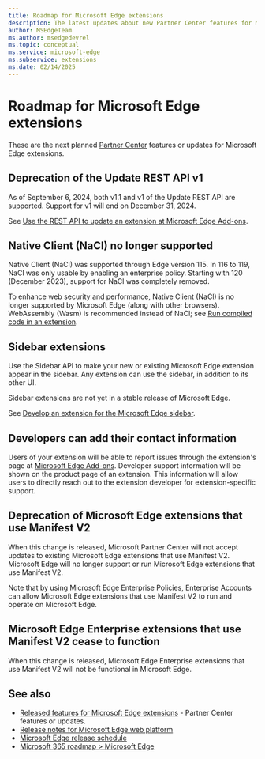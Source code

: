 ```yaml
---
title: Roadmap for Microsoft Edge extensions
description: The latest updates about new Partner Center features for Microsoft Edge extensions.
author: MSEdgeTeam
ms.author: msedgedevrel
ms.topic: conceptual
ms.service: microsoft-edge
ms.subservice: extensions
ms.date: 02/14/2025
---
```

# Roadmap for Microsoft Edge extensions
<!-- https://aka.ms/EdgeAddonsRoadmap -->

These are the next planned [Partner Center](https://partner.microsoft.com/dashboard/microsoftedge/) features or updates for Microsoft Edge extensions.


<!-- ====================================================================== -->
## Deprecation of the Update REST API v1

As of September 6, 2024, both v1.1 and v1 of the Update REST API are supported.  Support for v1 will end on December 31, 2024.

See [Use the REST API to update an extension at Microsoft Edge Add-ons](../update/api/using-addons-api.md).


<!-- ====================================================================== -->
## Native Client (NaCl) no longer supported

Native Client (NaCl) was supported through Edge version 115.  In 116 to 119, NaCl was only usable by enabling an enterprise policy.  Starting with 120 (December 2023), support for NaCl was completely removed.

To enhance web security and performance, Native Client (NaCl) is no longer supported by Microsoft Edge (along with other browsers).  WebAssembly (Wasm) is recommended instead of NaCl; see [Run compiled code in an extension](../developer-guide/run-compiled-code.md).


<!-- ====================================================================== -->
## Sidebar extensions

Use the Sidebar API to make your new or existing Microsoft Edge extension appear in the sidebar.  Any extension can use the sidebar, in addition to its other UI.

Sidebar extensions are not yet in a stable release of Microsoft Edge.

See [Develop an extension for the Microsoft Edge sidebar](../developer-guide/sidebar.md).


<!-- ====================================================================== -->
## Developers can add their contact information

Users of your extension will be able to report issues through the extension's page at [Microsoft Edge Add-ons](https://microsoftedge.microsoft.com/addons/).  Developer support information will be shown on the product page of an extension.  This information will allow users to directly reach out to the extension developer for extension-specific support.


<!-- ====================================================================== -->
## Deprecation of Microsoft Edge extensions that use Manifest V2

When this change is released, Microsoft Partner Center will not accept updates to existing Microsoft Edge extensions that use Manifest V2.  Microsoft Edge will no longer support or run Microsoft Edge extensions that use Manifest V2.

Note that by using Microsoft Edge Enterprise Policies, Enterprise Accounts can<!--will still be able to?--> allow Microsoft Edge extensions that use Manifest V2 to run and operate on Microsoft Edge.


<!-- ====================================================================== -->
## Microsoft Edge Enterprise extensions that use Manifest V2 cease to function

When this change is released, Microsoft Edge Enterprise extensions that use Manifest V2 will not be functional in Microsoft Edge.


<!-- ====================================================================== -->
## See also

* [Released features for Microsoft Edge extensions](./released-features.md) - Partner Center features or updates.
* [Release notes for Microsoft Edge web platform](../../web-platform/release-notes/index.md)
* [Microsoft Edge release schedule](/deployedge/microsoft-edge-release-schedule)
* [Microsoft 365 roadmap > Microsoft Edge](https://www.microsoft.com/microsoft-365/roadmap?filters=Microsoft%20Edge)

